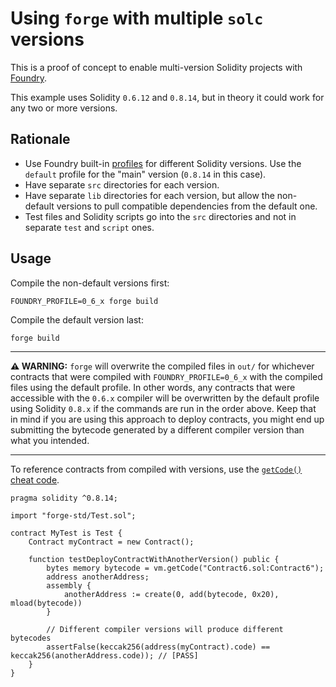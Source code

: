 # Using `forge` with multiple `solc` versions

This is a proof of concept to enable multi-version Solidity projects with [Foundry](https://book.getfoundry.sh/).

This example uses Solidity `0.6.12` and `0.8.14`, but in theory it could work for any two or more versions.

## Rationale

- Use Foundry built-in [profiles](https://book.getfoundry.sh/reference/config#profiles) for different Solidity versions.
  Use the `default` profile for the "main" version (`0.8.14` in this case).
- Have separate `src` directories for each version.
- Have separate `lib` directories for each version, but allow the non-default versions to pull compatible dependencies
  from the default one.
- Test files and Solidity scripts go into the `src` directories and not in separate `test` and `script` ones.

## Usage

Compile the non-default versions first:
```
FOUNDRY_PROFILE=0_6_x forge build
```

Compile the default version last:
```
forge build
```

---

**⚠️ WARNING:** `forge` will overwrite the compiled files in `out/` for whichever contracts that were compiled with
`FOUNDRY_PROFILE=0_6_x` with the compiled files using the default profile. In other words, any contracts that were
accessible with the `0.6.x` compiler will be overwritten by the default profile using Solidity `0.8.x` if the commands
are run in the order above. Keep that in mind if you are using this approach to deploy contracts, you might end up
submitting the bytecode generated by a different compiler version than what you intended.

---

To reference contracts from compiled with versions, use the [`getCode()` cheat code][get-code].

  [get-code]: https://book.getfoundry.sh/cheatcodes/get-code

```solidity
pragma solidity ^0.8.14;

import "forge-std/Test.sol";

contract MyTest is Test {
    Contract myContract = new Contract();

    function testDeployContractWithAnotherVersion() public {
        bytes memory bytecode = vm.getCode("Contract6.sol:Contract6");
        address anotherAddress;
        assembly {
            anotherAddress := create(0, add(bytecode, 0x20), mload(bytecode))
        }

        // Different compiler versions will produce different bytecodes
        assertFalse(keccak256(address(myContract).code) == keccak256(anotherAddress.code)); // [PASS]
    }
}
```
